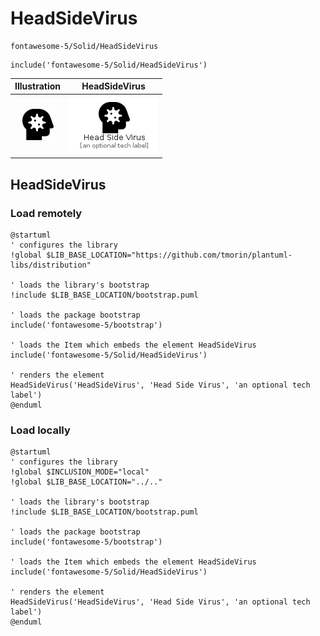 # HeadSideVirus


```text
fontawesome-5/Solid/HeadSideVirus
```

```text
include('fontawesome-5/Solid/HeadSideVirus')
```



| Illustration | HeadSideVirus |
| :---: | :---: |
| ![illustration for Illustration](../../fontawesome-5/Solid/HeadSideVirus.png) | ![illustration for HeadSideVirus](../../fontawesome-5/Solid/HeadSideVirus.Local.png) |




## HeadSideVirus

### Load remotely
```plantuml
@startuml
' configures the library
!global $LIB_BASE_LOCATION="https://github.com/tmorin/plantuml-libs/distribution"

' loads the library's bootstrap
!include $LIB_BASE_LOCATION/bootstrap.puml

' loads the package bootstrap
include('fontawesome-5/bootstrap')

' loads the Item which embeds the element HeadSideVirus
include('fontawesome-5/Solid/HeadSideVirus')

' renders the element
HeadSideVirus('HeadSideVirus', 'Head Side Virus', 'an optional tech label')
@enduml
```

### Load locally
```plantuml
@startuml
' configures the library
!global $INCLUSION_MODE="local"
!global $LIB_BASE_LOCATION="../.."

' loads the library's bootstrap
!include $LIB_BASE_LOCATION/bootstrap.puml

' loads the package bootstrap
include('fontawesome-5/bootstrap')

' loads the Item which embeds the element HeadSideVirus
include('fontawesome-5/Solid/HeadSideVirus')

' renders the element
HeadSideVirus('HeadSideVirus', 'Head Side Virus', 'an optional tech label')
@enduml
```

